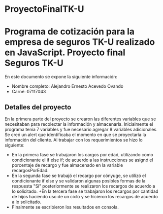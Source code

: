 # ProyectoFinalTK-U
Programa de cotización para la empresa de seguros TK-U realizado en JavaScript.
Proyecto final Seguros TK-U
===========================
En este documento se expone la siguiente información:
+ Nombre completo: Alejandro Ernesto Acevedo Ovando
+ Carné: 07117043

Detalles del proyecto
---------------------
En la primera parte del proyecto se crearon las diferentes variables que se necesitaban para recolectar la información y almacenarla. Inicialmente el programa tenía 7 variables y fue necesario agregar 8 variables adicionales. Se creó un alert que identificaba el momento en que se proyectaría la información del cliente. Al trabajar con los requerimientos se hizo lo siguiente:
+ En la primera fase se trabajaron los cargos por edad, utilizando como condicionante el if else if; de acuerdo a las instrucciones se asignó el porcentaje de recargo y fue almacenado en la variable recargosPorEdad.
+ En la segunda fase se trabajó el recargo por cónyuge, se utilizó el condicionante if else y se validaron algunas posibles formas de la respuesta "Si" posteriormente se realizaron los recargos de acuerdo a lo solicitado.
+En la tercera fase se trabajaron los recargos por cantidad de hijos haciendo uso de un ciclo y se hicieron los recargos de acuerdo a lo solicitado.
+ Finalmente se escribieron los resultados en consola.
